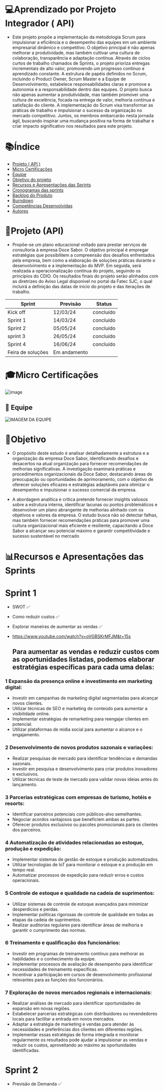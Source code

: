
# 💻Aprendizado por Projeto Integrador ( API)

- Este projeto propõe a implementação da metodologia Scrum para impulsionar a eficiência e o desempenho das equipes em um ambiente empresarial dinâmico e competitivo. O objetivo principal é não apenas melhorar a produtividade, mas também cultivar uma cultura de colaboração, transparência e adaptação contínua. Através de ciclos curtos de trabalho chamados de Sprints, o projeto prioriza entregas incrementais de alto valor, promovendo um progresso contínuo e aprendizado constante. A estrutura de papéis definidos no Scrum, incluindo o Product Owner, Scrum Master e a Equipe de Desenvolvimento, estabelece responsabilidades claras e promove a autonomia e a responsabilidade dentro das equipes. O projeto busca não apenas aumentar a produtividade, mas também promover uma cultura de excelência, focada na entrega de valor, melhoria contínua e satisfação do cliente. A implementação do Scrum visa transformar as práticas de trabalho e impulsionar o sucesso da organização no mercado competitivo. Juntos, os membros embarcarão nesta jornada ágil, buscando inspirar uma mudança positiva na forma de trabalhar e criar impacto significativo nos resultados para este projeto.

# 📚Índice  
- [Projeto ( API )](#Projeto ( API ))
- [Micro Certificações](#Micro-Certificações)
- [Equipe](#Equipe)
- [Objetivo do projeto](#Objetivo-do-projeto)
- [Recursos e Apresentações das Sprints](#Recursos-e-Apresentações-das-Sprints)
- [Cronogramas das sprints](#Cronogramas-das-sprints)
- [Backlog do Produto](#Backlog-do-Produto)
- [Burndown](#Burndown)
- [Competências Desenvolvidas](#competências-desenvolvidas)
- [Autores](#Autores)

# 🚥Projeto (API) 
- Propõe-se um plano educacional voltado para prestar serviços de consultoria à empresa Doce Sabor. O objetivo principal é empregar estratégias que possibilitem a compreensão dos desafios enfrentados pela empresa, bem como a elaboração de soluções práticas durante o desenvolvimento e a implementação do MVP. Em seguida, será realizada a operacionalização contínua do projeto, seguindo os princípios do CDIO. Os resultados finais do projeto serão alinhados com as diretrizes do Aviso Legal disponível no portal da Fatec SJC, o qual incluirá a definição das datas de início do projeto e das iterações de trabalho.

| Sprint   |Previsão |     Status
|----------|----------|------------|
| Kick off | 12/03/24 | concluído  |
| Sprint 1 | 14/03/24 | concluído  |
| Sprint 2 | 05/05/24 | concluído  |
| sprint 3 |26/05/24  | concluído  |
| Sprint 4 |16/06/24  | concluído  |
| Feira de soluções  | Em andamento|

# 🎓Micro Certificações 


![image](https://github.com/7-Pro-Lean-Consulting/Horario/assets/31110739/6b8b053b-f121-42e4-b7ac-ea61c94f4e0b)


## 👥 Equipe

 
![IMAGEM DA EQUIPE](https://github.com/7-Pro-Lean-Consulting/Horario/assets/31110739/3b840903-654d-4287-83d1-8b75fc0c3d79)

# 🎯Objetivo
- O propósito deste estudo é analisar detalhadamente a estrutura e a organização da empresa Doce Sabor, identificando desafios e desacertos na atual organização para fornecer recomendações de melhorias significativas. A investigação examinará práticas e procedimentos organizacionais da Doce Sabor, destacando áreas de preocupação ou oportunidades de aprimoramento, com o objetivo de oferecer soluções eficazes e estratégias adaptáveis para otimizar o desempenho e impulsionar o sucesso comercial da empresa.

- A abordagem analítica e crítica pretende fornecer insights valiosos sobre a estrutura interna, identificar lacunas ou pontos problemáticos e desenvolver um plano abrangente de melhorias alinhado com os objetivos e valores da empresa. O estudo busca não só detectar falhas, mas também fornecer recomendações práticas para promover uma cultura organizacional mais eficiente e resiliente, capacitando a Doce Sabor a alcançar seu potencial máximo e garantir competitividade e sucesso sustentável no mercado
  
# 📊Recursos e Apresentações das Sprints 

# Sprint 1
- SWOT ✅
- Como reduzir custos ✅
- Explorar maneiras de aumentar as vendas ✅
- https://www.youtube.com/watch?v=oVGBSKrMFJM&t=15s

  ## Para aumentar as vendas e reduzir custos com as oportunidades listadas, podemos elaborar estratégias específicas para cada uma delas:

### 1 Expansão da presença online e investimento em marketing digital:
- Investir em campanhas de marketing digital segmentadas para alcançar novos clientes.
- Utilizar técnicas de SEO e marketing de conteúdo para aumentar a visibilidade online.
- Implementar estratégias de remarketing para reengajar clientes em potencial.
- Utilizar plataformas de mídia social para aumentar o alcance e o engajamento.
### 2 Desenvolvimento de novos produtos sazonais e variações:
- Realizar pesquisas de mercado para identificar tendências e demandas sazonais.
- Investir em pesquisa e desenvolvimento para criar produtos inovadores e exclusivos.
- Utilizar técnicas de teste de mercado para validar novas ideias antes do lançamento.
### 3 Parcerias estratégicas com empresas de turismo, hotéis e resorts:
- Identificar parceiros potenciais com públicos-alvo semelhantes.
- Negociar acordos vantajosos que beneficiem ambas as partes.
- Oferecer produtos exclusivos ou pacotes promocionais para os clientes dos parceiros.
### 4 Automatização de atividades relacionadas ao estoque, produção e expedição:
- Implementar sistemas de gestão de estoque e produção automatizados.
- Utilizar tecnologias de IoT para monitorar o estoque e a produção em tempo real.
- Automatizar processos de expedição para reduzir erros e custos operacionais.
### 5 Controle de estoque e qualidade na cadeia de suprimentos:
- Utilizar sistemas de controle de estoque avançados para minimizar desperdícios e perdas.
- Implementar políticas rigorosas de controle de qualidade em todas as etapas da cadeia de suprimentos.
- Realizar auditorias regulares para identificar áreas de melhoria e garantir o cumprimento das normas.
### 6 Treinamento e qualificação dos funcionários:
- Investir em programas de treinamento contínuo para melhorar as habilidades e o conhecimento da equipe.
- Implementar processos de avaliação de desempenho para identificar necessidades de treinamento específicas.
- Incentivar a participação em cursos de desenvolvimento profissional relevantes para as funções dos funcionários.
### 7 Exploração de novos mercados regionais e internacionais:
- Realizar análises de mercado para identificar oportunidades de expansão em novas regiões.
- Estabelecer parcerias estratégicas com distribuidores ou revendedores locais para facilitar a entrada em novos mercados.
- Adaptar a estratégia de marketing e vendas para atender às necessidades e preferências dos clientes em diferentes regiões.
- Implementar essas estratégias de forma integrada e monitorar regularmente os resultados pode ajudar a impulsionar as vendas e reduzir os custos, aproveitando ao máximo as oportunidades identificadas.

# Sprint 2

- Previsão de Demanda ✅





